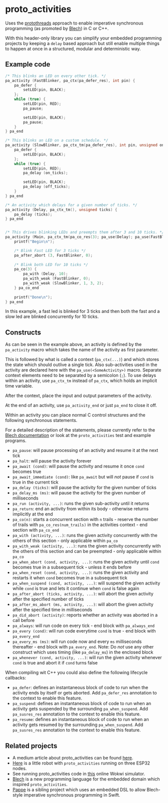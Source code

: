 # proto_activities

Uses the [protothreads](http://dunkels.com/adam/pt/) approach to enable imperative synchronous programming (as promoted by [Blech](https://blech-lang.org/)) in C or C++.

With this header-only library you can simplify your embedded programming projects by keeping a `delay` based approach but still enable multiple things to happen at once in a structured, modular and deterministic way.

## Example code

```C
/* This blinks an LED on every other tick. */
pa_activity (FastBlinker, pa_ctx(pa_defer_res), int pin) {
    pa_defer {
        setLED(pin, BLACK);
    };
    while (true) {
        setLED(pin, RED);
        pa_pause;

        setLED(pin, BLACK);
        pa_pause;
    }
} pa_end

/* This blinks an LED on a custom schedule. */
pa_activity (SlowBlinker, pa_ctx_tm(pa_defer_res), int pin, unsigned on_ticks, unsigned off_ticks) {
    pa_defer {
        setLED(pin, BLACK);
    };
    while (true) {
        setLED(pin, RED);
        pa_delay (on_ticks);

        setLED(pin, BLACK);
        pa_delay (off_ticks);
    }
} pa_end

/* An activity which delays for a given number of ticks. */
pa_activity (Delay, pa_ctx_tm(), unsigned ticks) {
    pa_delay (ticks);
} pa_end


/* This drives blinking LEDs and preempts them after 3 and 10 ticks. */
pa_activity (Main, pa_ctx_tm(pa_co_res(3); pa_use(Delay); pa_use(FastBlinker); pa_use(SlowBlinker))) {
    printf("Begin\n");

    /* Blink Fast LED for 3 ticks */
    pa_after_abort (3, FastBlinker, 0);
    
    /* Blink both LED for 10 ticks */
    pa_co(3) {
        pa_with (Delay, 10);
        pa_with_weak (FastBlinker, 0);
        pa_with_weak (SlowBlinker, 1, 3, 2);
    } pa_co_end
    
    printf("Done\n");
} pa_end
```

In this example, a fast led is blinked for 3 ticks and then both the fast and a slow led are blinked concurrently for 10 ticks.

## Constructs

As can be seen in the example above, an activity is defined by the `pa_activity` macro which takes the
name of the activity as first parameter. 

This is followed by what is called a context (`pa_ctx(...)`) and which stores the 
state which should outlive a single tick. Also sub-activities used in the activity are declared here with the `pa_use(<SomeActivity>)` macro. Separate context elements need to be separated by a semicolon (`;`).
To use delays within an activity, use `pa_ctx_tm` instead of `pa_ctx`, which holds an implicit time variable.

After the context, place the input and output parameters of the activity.

At the end of an activity, use `pa_activity_end` or just `pa_end` to close it off. 

Within an activity you can place normal C control structures and the following synchronous statements.

For a detailed description of the statements, please currently refer to the [Blech documentation](https://www.blech-lang.org/docs/user-manual/statements) or look at the `proto_activities` test and example programs.

* `pa_pause`: will pause processing of an activity and resume it at the next tick
* `pa_halt`: will pause the activity forever
* `pa_await (cond)`: will pause the activity and resume it once `cond` becomes true
* `pa_await_immediate (cond)`: like `pa_await` but will *not* pause if `cond` is true in the current tick
* `pa_delay (ticks)`: will pause the activity for the given number of ticks
* `pa_delay_ms (ms)`: will pause the activity for the given number of milliseconds
* `pa_run (activity, ...)`: runs the given sub-activity until it returns
* `pa_return`: end an activity from within its body - otherwise returns implicitly at the end
* `pa_co(n)`: starts a concurrent section with `n` trails - reserve the number of trails with `pa_co_res(num_trails)` in the activities context - end section with `pa_co_end`
* `pa_with (activity, ...)`: runs the given activity concurrently with the others of this section - only applicable within `pa_co`
* `pa_with_weak (activity, ...)`: runs the given activity concurrently with the others of this section and can be preempted - only applicable within `pa_co`
* `pa_when_abort (cond, activity, ...)`: runs the given activity until `cond` becomes true in a subsequent tick - unless it ends before
* `pa_when_reset (cond, activity, ...)`: runs the given activity and restarts it when `cond` becomes true in a subsequent tick
* `pa_when_suspend (cond, activity, ...)`: will suspend the given activity while `cond` is true and lets it continue when `cond` is false again
* `pa_after_abort (ticks, activity, ...)`: will abort the given activity after the specified number of ticks
* `pa_after_ms_abort (ms, activity, ...)`: will abort the given activity after the specified time in milliseconds
* `pa_did_abort (activity)`: reports whether an activity was aborted in a call before
* `pa_always`: will run code on every tick - end block with `pa_always_end`
* `pa_every (cond)`: will run code everytime `cond` is true - end block with `pa_every_end`
* `pa_every_ms (ms)`: will run code now and every `ms` milliseconds thereafter - end block with `pa_every_end`. Note: Do *not* use any other construct which uses timing (like `pa_delay_ms`) in the enclosed block 
* `pa_whenever (cond, activity, ...)`: will run the given activity whenever `cond` is true and abort it if `cond` turns false

When compiling wit C++ you could also define the following lifecycle callbacks:

* `pa_defer`: defines an instantaneous block of code to run when the activity ends by itself or gets aborted. Add `pa_defer_res` annotation to the context to enable this feature.
* `pa_suspend`: defines an instantaneous block of code to run when an activity gets suspended by the surrounding `pa_when_suspend`. Add `pa_susres_res` annotation to the context to enable this feature.
* `pa_resume`: defines an instantaneous block of code to run when an activity gets resumed by the surrounding `pa_when_suspend`. Add `pa_susres_res` annotation to the context to enable this feature.
 

## Related projects

* A medium article about proto_activities can be found [here](https://medium.com/@zauberei02_ruhigste/boosting-embedded-real-time-productivity-with-imperative-synchronous-programming-22aa2eb38414).
* [Here](https://github.com/frameworklabs/ego) is a little robot with `proto_activities` running on three ESP32 nodes.
* See running proto_activities code in [this](https://wokwi.com/projects/385178429273730049) online Wokwi simulator. 
* [Blech](https://blech-lang.org/) is a new programming language for the embedded domain which inspired `proto_activities`.
* [Pappe](https://github.com/frameworklabs/Pappe) is a sibling project which uses an embedded DSL to allow Blech-style imperative synchronous programming in Swift.
